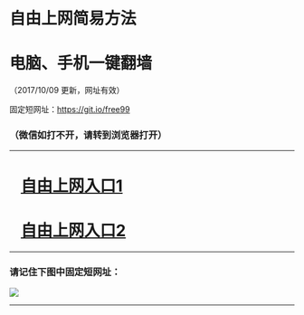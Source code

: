 ﻿# 自由上网简易方法

# 电脑、手机一键翻墙

（2017/10/09 更新，网址有效）

固定短网址：https://git.io/free99

### （微信如打不开，请转到浏览器打开）


***





# &nbsp;&nbsp; <a href="http://ft1020713226.fwq-tz-1001.info/fwqtz01.html?t=100900128962 " target="_blank">自由上网入口1</a>
# &nbsp;&nbsp; <a href="http://ft91177150.fwq-tz-1002.info/fwqtz02.html?t=100900117477 " target="_blank">自由上网入口2</a>
***

### 请记住下图中固定短网址：

<img src="https://s3-us-west-2.amazonaws.com/fwq-1001/yjfq-20170905okok.png" /> 


***

